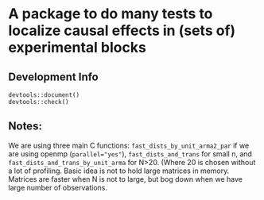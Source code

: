 # A package to do many tests to localize causal effects in (sets of) experimental blocks

## Development Info

```
devtools::document()
devtools::check()
```

## Notes:

We are using three main C functions: `fast_dists_by_unit_arma2_par` if we are
using openmp (`parallel="yes"`), `fast_dists_and_trans` for small n, and
`fast_dists_and_trans_by_unit_arma` for N>20. (Where 20 is chosen without a lot
of profiling. Basic idea is not to hold large matrices in memory. Matrices are
faster when N is not to large, but bog down when we have large number of
observations.
